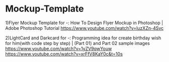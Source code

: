 # Mockup-Template
1)Flyer Mockup Template for  -: How To Design Flyer Mockup in Photoshop | Adobe Photoshop Tutorial
https://www.youtube.com/watch?v=luzXZn-4Svc

2)LightCard and Darkcard for -: Programming idea for create birthday wish for him(with code step by step)  |  (Part 01) and Part 02 sample images
https://www.youtube.com/watch?v=1yZV9qwYouw
https://www.youtube.com/watch?v=xrFfV8KaY0c&t=10s
